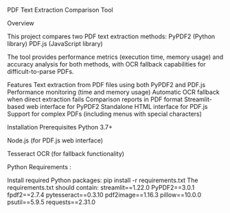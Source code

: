 PDF Text Extraction Comparison Tool

Overview

This project compares two PDF text extraction methods:
PyPDF2 (Python library)
PDF.js (JavaScript library)

The tool provides performance metrics (execution time, memory usage) and accuracy analysis for both methods, with OCR fallback capabilities for difficult-to-parse PDFs.

Features
Text extraction from PDF files using both PyPDF2 and PDF.js
Performance monitoring (time and memory usage)
Automatic OCR fallback when direct extraction fails
Comparison reports in PDF format
Streamlit-based web interface for PyPDF2
Standalone HTML interface for PDF.js
Support for complex PDFs (including menus with special characters)

Installation
Prerequisites
Python 3.7+

Node.js (for PDF.js web interface)

Tesseract OCR (for fallback functionality)


Python Requirements :

Install required Python packages:
pip install -r requirements.txt
The requirements.txt should contain:
streamlit==1.22.0
PyPDF2==3.0.1
fpdf2==2.7.4
pytesseract==0.3.10
pdf2image==1.16.3
pillow==10.0.0
psutil==5.9.5
requests==2.31.0



